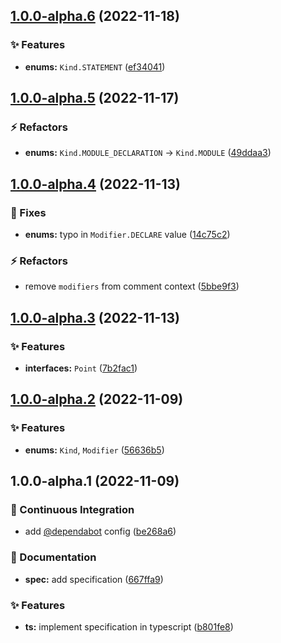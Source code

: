 ## [1.0.0-alpha.6](https://github.com/flex-development/docast/compare/1.0.0-alpha.5...1.0.0-alpha.6) (2022-11-18)


### :sparkles: Features

* **enums:** `Kind.STATEMENT` ([ef34041](https://github.com/flex-development/docast/commit/ef3404175f762b0f6a51b63827e929dbfff70e16))

## [1.0.0-alpha.5](https://github.com/flex-development/docast/compare/1.0.0-alpha.4...1.0.0-alpha.5) (2022-11-17)


### :zap: Refactors

* **enums:** `Kind.MODULE_DECLARATION` -> `Kind.MODULE` ([49ddaa3](https://github.com/flex-development/docast/commit/49ddaa3975618dbda6eec5fd2efbed6219afedad))

## [1.0.0-alpha.4](https://github.com/flex-development/docast/compare/1.0.0-alpha.3...1.0.0-alpha.4) (2022-11-13)


### :bug: Fixes

* **enums:** typo in `Modifier.DECLARE` value ([14c75c2](https://github.com/flex-development/docast/commit/14c75c2f3c3814e78b70a09c84333ae22807462b))


### :zap: Refactors

* remove `modifiers` from comment context ([5bbe9f3](https://github.com/flex-development/docast/commit/5bbe9f3f266379047cda06cf9c1e37aef693a7f0))

## [1.0.0-alpha.3](https://github.com/flex-development/docast/compare/1.0.0-alpha.2...1.0.0-alpha.3) (2022-11-13)


### :sparkles: Features

* **interfaces:** `Point` ([7b2fac1](https://github.com/flex-development/docast/commit/7b2fac1ec94cecc90784914f7d58bdcbdf20ad70))

## [1.0.0-alpha.2](https://github.com/flex-development/docast/compare/1.0.0-alpha.1...1.0.0-alpha.2) (2022-11-09)


### :sparkles: Features

* **enums:** `Kind`, `Modifier` ([56636b5](https://github.com/flex-development/docast/commit/56636b539d95d0dbe2f439caf076dd99d63c707c))

## 1.0.0-alpha.1 (2022-11-09)


### :robot: Continuous Integration

* add [@dependabot](https://github.com/dependabot) config ([be268a6](https://github.com/flex-development/docast/commit/be268a6e64251acab24f553c5099cd0746338405))


### :pencil: Documentation

* **spec:** add specification ([667ffa9](https://github.com/flex-development/docast/commit/667ffa93bbf109176c5ecab839e5da4d3630a46b))


### :sparkles: Features

* **ts:** implement specification in typescript ([b801fe8](https://github.com/flex-development/docast/commit/b801fe8462e39c460c0de44fdef263b03ea7d0b4))

